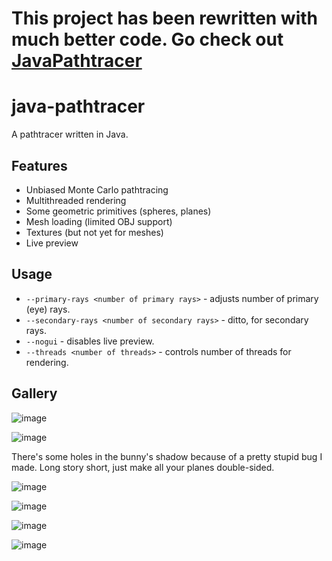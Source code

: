 # This project has been rewritten with much better code. Go check out [JavaPathtracer](https://github.com/adrian154/JavaPathtracer)

# java-pathtracer
A pathtracer written in Java.

## Features
- Unbiased Monte Carlo pathtracing
- Multithreaded rendering
- Some geometric primitives (spheres, planes)
- Mesh loading (limited OBJ support)
- Textures (but not yet for meshes)
- Live preview

## Usage

- `--primary-rays <number of primary rays>` - adjusts number of primary (eye) rays.
- `--secondary-rays <number of secondary rays>` - ditto, for secondary rays.
- `--nogui` - disables live preview.
- `--threads <number of threads>` - controls number of threads for rendering.

## Gallery

![image](https://i.imgur.com/F1XXFTq.png)

![image](https://i.imgur.com/JH117oj.png)

There's some holes in the bunny's shadow because of a pretty stupid bug I made. Long story short, just make all your planes double-sided.

![image](https://i.imgur.com/7pwz5Uq.png)

![image](https://i.imgur.com/KgyNIkD.png)

![image](https://i.imgur.com/pNEzsmA.png)

<!--
![image](https://i.imgur.com/H55EZgu.png)
-->

![image](https://i.imgur.com/SrznmQm.png)
